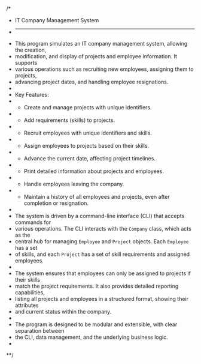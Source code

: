 /*
 * IT Company Management System
 * ------------------------------------
 * This program simulates an IT company management system, allowing the creation,
 * modification, and display of projects and employee information. It supports
 * various operations such as recruiting new employees, assigning them to projects,
 * advancing project dates, and handling employee resignations.
 *
 * Key Features:
 * - Create and manage projects with unique identifiers.
 * - Add requirements (skills) to projects.
 * - Recruit employees with unique identifiers and skills.
 * - Assign employees to projects based on their skills.
 * - Advance the current date, affecting project timelines.
 * - Print detailed information about projects and employees.
 * - Handle employees leaving the company.
 * - Maintain a history of all employees and projects, even after completion or resignation.
 *
 * The system is driven by a command-line interface (CLI) that accepts commands for
 * various operations. The CLI interacts with the `Company` class, which acts as the
 * central hub for managing `Employee` and `Project` objects. Each `Employee` has a set
 * of skills, and each `Project` has a set of skill requirements and assigned employees.
 *
 * The system ensures that employees can only be assigned to projects if their skills
 * match the project requirements. It also provides detailed reporting capabilities,
 * listing all projects and employees in a structured format, showing their attributes
 * and current status within the company.
 *
 * The program is designed to be modular and extensible, with clear separation between
 * the CLI, data management, and the underlying business logic.
 *
 **/
